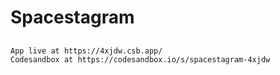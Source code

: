 # Spacestagram

## 
```
App live at https://4xjdw.csb.app/
Codesandbox at https://codesandbox.io/s/spacestagram-4xjdw
```
